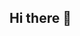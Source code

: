 ## Hi there 👋

<!--
**gabrielabuenofe/gabrielabuenofe** is a ✨ _special_ ✨ repository because its `README.md` (this file) appears on your GitHub profile.

Here are some ideas to get you started:

- 🔭 I’m currently working on estudar
- 🌱 I’m currently learning a melhorar minha arte
- 👯 I’m looking to collaborate on tudo
- 🤔 I’m looking for help with arte
- 💬 Ask me about arte
- 📫 How to reach me: @00001129911688sp@al.educacao.sp.gov.br
- 😄 Pronouns: ela dela
- ⚡ Fun fact: ...
-->
